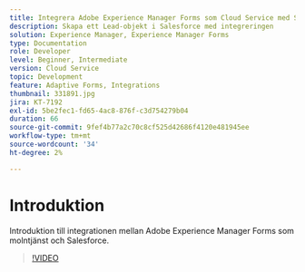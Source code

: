 ```yaml
---
title: Integrera Adobe Experience Manager Forms som Cloud Service med Salesforce
description: Skapa ett Lead-objekt i Salesforce med integreringen
solution: Experience Manager, Experience Manager Forms
type: Documentation
role: Developer
level: Beginner, Intermediate
version: Cloud Service
topic: Development
feature: Adaptive Forms, Integrations
thumbnail: 331891.jpg
jira: KT-7192
exl-id: 5be2fec1-fd65-4ac8-876f-c3d754279b04
duration: 66
source-git-commit: 9fef4b77a2c70c8cf525d42686f4120e481945ee
workflow-type: tm+mt
source-wordcount: '34'
ht-degree: 2%

---
```


# Introduktion

Introduktion till integrationen mellan Adobe Experience Manager Forms som molntjänst och Salesforce.

>[!VIDEO](https://video.tv.adobe.com/v/331891?quality=12&learn=on)
